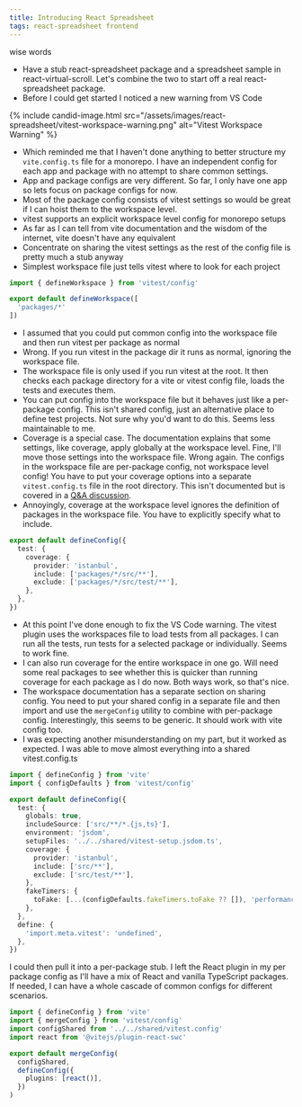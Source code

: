 ```yaml
---
title: Introducing React Spreadsheet
tags: react-spreadsheet frontend
---
```


wise words

* Have a stub react-spreadsheet package and a spreadsheet sample in react-virtual-scroll. Let's combine the two to start off a real react-spreadsheet package.
* Before I could get started I noticed a new warning from VS Code

{% include candid-image.html src="/assets/images/react-spreadsheet/vitest-workspace-warning.png" alt="Vitest Workspace Warning" %}

* Which reminded me that I haven't done anything to better structure my `vite.config.ts` file for a monorepo. I have an independent config for each app and package with no attempt to share common settings.
* App and package configs are very different. So far, I only have one app so lets focus on package configs for now.
* Most of the package config consists of vitest settings so would be great if I can hoist them to the workspace level.
* vitest supports an explicit workspace level config for monorepo setups
* As far as I can tell from vite documentation and the wisdom of the internet, vite doesn't have any equivalent
* Concentrate on sharing the vitest settings as the rest of the config file is pretty much a stub anyway
* Simplest workspace file just tells vitest where to look for each project

```ts
import { defineWorkspace } from 'vitest/config'

export default defineWorkspace([
  'packages/*'
])
```

* I assumed that you could put common config into the workspace file and then run vitest per package as normal
* Wrong. If you run vitest in the package dir it runs as normal, ignoring the workspace file.
* The workspace file is only used if you run vitest at the root. It then checks each package directory for a vite or vitest config file, loads the tests and executes them.
* You can put config into the workspace file but it behaves just like a per-package config. This isn't shared config, just an alternative place to define test projects. Not sure why you'd want to do this. Seems less maintainable to me. 
* Coverage is a special case. The documentation explains that some settings, like coverage, apply globally at the workspace level. Fine, I'll move those settings into the workspace file. Wrong again. The configs in the workspace file are per-package config, not workspace level config! You have to put your coverage options into a separate `vitest.config.ts` file in the root directory. This isn't documented but is covered in a [Q&A discussion](https://github.com/vitest-dev/vitest/discussions/3852).
* Annoyingly, coverage at the workspace level ignores the definition of packages in the workspace file. You have to explicitly specify what to include.

```ts
export default defineConfig({
  test: {
    coverage: {
      provider: 'istanbul',
      include: ['packages/*/src/**'],
      exclude: ['packages/*/src/test/**'],
    },
  },
})
```

* At this point I've done enough to fix the VS Code warning. The vitest plugin uses the workspaces file to load tests from all packages. I can run all the tests, run tests for a selected package or individually. Seems to work fine.
* I can also run coverage for the entire workspace in one go. Will need some real packages to see whether this is quicker than running coverage for each package as I do now. Both ways work, so that's nice. 
* The workspace documentation has a separate section on sharing config. You need to put your shared config in a separate file and then import and use the `mergeConfig` utility to combine with per-package config. Interestingly, this seems to be generic. It should work with vite config too.
* I was expecting another misunderstanding on my part, but it worked as expected. I was able to move almost everything into a shared vitest.config.ts

```ts
import { defineConfig } from 'vite'
import { configDefaults } from 'vitest/config'

export default defineConfig({
  test: {
    globals: true,
    includeSource: ['src/**/*.{js,ts}'], 
    environment: 'jsdom',
    setupFiles: '../../shared/vitest-setup.jsdom.ts',
    coverage: {
      provider: 'istanbul',
      include: ['src/**'],
      exclude: ['src/test/**'],
    },
    fakeTimers: {
      toFake: [...(configDefaults.fakeTimers.toFake ?? []), 'performance'],
    },
  },
  define: { 
    'import.meta.vitest': 'undefined', 
  },
})
```

I could then pull it into a per-package stub. I left the React plugin in my per package config as I'll have a mix of React and vanilla TypeScript packages. If needed, I can have a whole cascade of common configs for different scenarios.

```ts
import { defineConfig } from 'vite'
import { mergeConfig } from 'vitest/config'
import configShared from '../../shared/vitest.config'
import react from '@vitejs/plugin-react-swc'

export default mergeConfig(
  configShared,
  defineConfig({
    plugins: [react()],
  })
)
```
